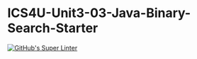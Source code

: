 # ICS4U-Unit3-03-Java-Binary-Search-Starter
[![GitHub's Super Linter](https://github.com/Mr-Coxall/ICS4U-Unit3-03-Java-Binary-Search-Starter/workflows/GitHub's%20Super%20Linter/badge.svg)](https://github.com/Mr-Coxall/ICS4U-Unit3-03-Java-Binary-Search-Starter/actions)
